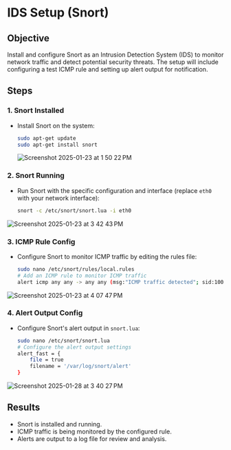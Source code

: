 # IDS Setup (Snort)

## Objective
Install and configure Snort as an Intrusion Detection System (IDS) to monitor network traffic and detect potential security threats. The setup will include configuring a test ICMP rule and setting up alert output for notification.

## Steps

### 1. **Snort Installed**
   - Install Snort on the system:
     ```bash
     sudo apt-get update
     sudo apt-get install snort
     ```
     ![Screenshot 2025-01-23 at 1 50 22 PM](https://github.com/user-attachments/assets/48e7e675-4c3f-4489-bdc7-2e955d2ea219)


### 2. **Snort Running**
   - Run Snort with the specific configuration and interface (replace `eth0` with your network interface):
     ```bash
     snort -c /etc/snort/snort.lua -i eth0
     ```
![Screenshot 2025-01-23 at 3 42 43 PM](https://github.com/user-attachments/assets/65653cb9-c1d1-4826-9dc3-9350ec6ea784)



### 3. **ICMP Rule Config**
   - Configure Snort to monitor ICMP traffic by editing the rules file:
     ```bash
     sudo nano /etc/snort/rules/local.rules
     # Add an ICMP rule to monitor ICMP traffic
     alert icmp any any -> any any (msg:"ICMP traffic detected"; sid:1000001;)
     ```
![Screenshot 2025-01-23 at 4 07 47 PM](https://github.com/user-attachments/assets/6f559cd4-f4f9-48c1-b644-e38c38cc91a6)

     

### 4. **Alert Output Config**
   - Configure Snort's alert output in `snort.lua`:
     ```bash
     sudo nano /etc/snort/snort.lua
     # Configure the alert output settings
     alert_fast = {
         file = true
         filename = '/var/log/snort/alert'
     }
     ```

![Screenshot 2025-01-28 at 3 40 27 PM](https://github.com/user-attachments/assets/5aa96693-b954-46fe-9d42-843b3617cb42)

     

## Results
- Snort is installed and running.
- ICMP traffic is being monitored by the configured rule.
- Alerts are output to a log file for review and analysis.
